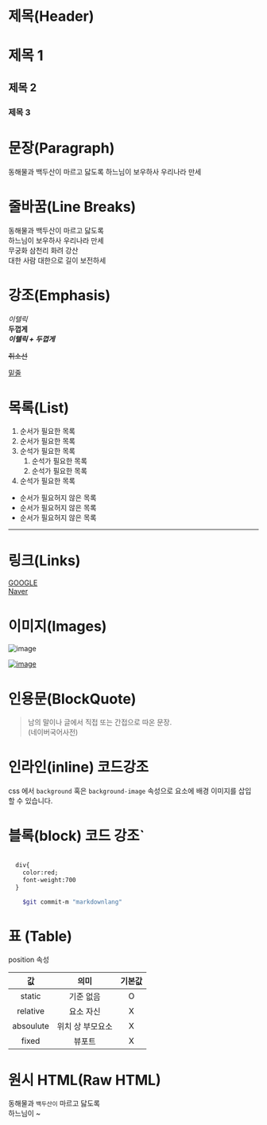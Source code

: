 # 제목(Header)

# 제목 1 
## 제목 2
### 제목 3



# 문장(Paragraph)

동해물과 백두산이 마르고 닳도록
하느님이 보우하사 우리나라 만세

# 줄바꿈(Line Breaks)

동해물과 백두산이 마르고 닳도록  
하느님이 보우하사 우리나라 만세  
무궁화 삼천리 화려 강산   
대한 사람 대한으로 길이 보전하세

# 강조(Emphasis)

_이텔릭_ <br>
**두껍게**  
**_이텔릭 + 두껍게_**  

~~취소선~~  

 <u>밑줄</u>

 # 목록(List) 


  1. 순서가 필요한 목록
  1. 순서가 필요한 목록
  1. 순석가 필요한 목록
     1. 순석가 필요한 목록
       1. 순석가 필요한 목록
   1. 순석가 필요한 목록

- 순서가 필요허지 않은 목록
- 순서가 필요허지 않은 목록
- 순서가 필요허지 않은 목록
---
# 링크(Links)
 

[GOOGLE](https://google.com)  
[Naver](https://naver.com "네이버로 이동")

# 이미지(Images)

![image](https://heropy.blog/css/images/logo.png)


[![image](https://heropy.blog/css/images/logo.png)](https://naver.com)

# 인용문(BlockQuote)

> 남의 말이나 글에서 직접 또는 간접으로 따온 문장.<br>
> (네이버국어사전)

# 인라인(inline) 코드강조

css 에서 `background` 혹은 
 `background-image` 속성으로 요소에 배경 이미지를
 삽입 할 수 있습니다.

 # 블록(block) 코드 강조`
 
``` html  
  
  div{
    color:red;
    font-weight:700
  }

```
```bash 
    $git commit-m "markdownlang"
```
# 표 (Table)

position 속성

값 | 의미 | 기본값 
:--:|:--:|:--:
static | 기준 없음 | O
relative | 요소 자신 | X
absoulute|위치 상 부모요소 | X |
fixed | 뷰포트 | X

# 원시 HTML(Raw HTML)
  동해물과 `백두산이` 마르고 닳도록 <br />
  하느님이 ~

